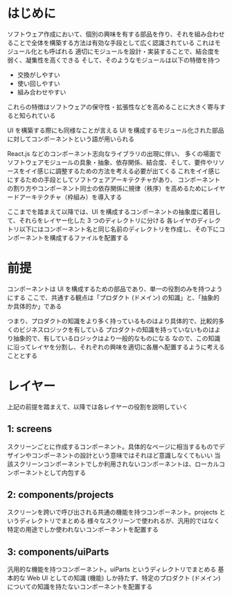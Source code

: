 # はじめに

ソフトウェア作成において、個別の興味を有する部品を作り、それを組み合わせることで全体を構築する方法は有効な手段として広く認識されている
これはモジュール化とも呼ばれる
適切にモジュールを設計・実装することで、結合度を弱く、凝集性を高くできる
そして、そのようなモジュールは以下の特徴を持つ

- 交換がしやすい
- 使い回しやすい
- 組み合わせやすい

これらの特徴はソフトウェアの保守性・拡張性などを高めることに大きく寄与すると知られている

UI を構築する際にも同様なことが言える
UI を構成するモジュール化された部品に対してコンポーネントという語が用いられる

React.js などのコンポーネント志向なライブラリの出現に伴い、
多くの場面でソフトウェアモジュールの具象・抽象、依存関係、結合度、そして、要件やリソースをイイ感じに調整するための方法を考える必要が出てくる
これをイイ感じにするための手段としてソフトウェアアーキテクチャがあり、
コンポーネントの割り方やコンポーネント同士の依存関係に規律（秩序）を高めるためにレイヤードアーキテクチャ（枠組み）を導入する

ここまでを踏まえて以降では、UI を構成するコンポーネントの抽象度に着目して、それらをレイヤー化した 3 つのディレクトリに分ける
各レイヤのディレクトリ以下にはコンポーネント名と同じ名前のディレクトリを作成し、その下にコンポーネントを構成するファイルを配置する

# 前提

コンポーネントは UI を構成するための部品であり、単一の役割のみを持つようにする
ここで、共通する観点は「プロダクト (ドメイン) の知識」と、「抽象的か具体的か」である

つまり、プロダクトの知識をより多く持っているものはより具体的で、比較的多くのビジネスロジックを有している
プロダクトの知識を持っていないものはより抽象的で、有しているロジックはより一般的なものになる
なので、この知識に沿ってレイヤを分割し、それぞれの興味を適切に各層へ配置するように考えることとする

# レイヤー

上記の前提を踏まえて、以降では各レイヤーの役割を説明していく

## 1: screens

スクリーンごとに作成するコンポーネント。具体的なページに相当するものでデザインやコンポーネントの設計という意味ではそれほど意識しなくてもいい
当該スクリーンコンポーネントでしか利用されないコンポーネントは、ローカルコンポーネントとして内包する

## 2: components/projects

スクリーンを跨いで呼び出される共通の機能を持つコンポーネント。projects というディレクトリでまとめる
様々なスクリーンで使われるが、汎用的ではなく特定の用途でしか使われないコンポーネントを配置する

## 3: components/uiParts

汎用的な機能を持つコンポーネント。uiParts というディレクトリでまとめる
基本的な Web UI としての知識 (機能) しか持たず、特定のプロダクト (ドメイン) についての知識を持たないコンポーネントを配置する
